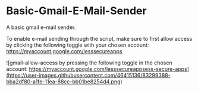 # Basic-Gmail-E-Mail-Sender
A basic gmail e-mail sender.

To enable e-mail sending through the script, make sure to first allow access by clicking the following toggle with your chosen account:
https://myaccount.google.com/lesssecureapps

![gmail-allow-access by pressing the following toggle in the chosen account:
https://myaccount.google.com/lesssecureappsess-secure-apps](https://user-images.githubusercontent.com/46415136/83299388-bba2df80-a1fe-11ea-88cc-bb01be8254d4.png)
